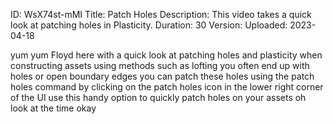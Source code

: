 ID: WsX74st-mMI
Title: Patch Holes
Description: This video takes a quick look at patching holes in Plasticity.
Duration: 30
Version: 
Uploaded: 2023-04-18

yum yum Floyd here with a quick look at
patching holes and plasticity when
constructing assets using methods such
as lofting you often end up with holes
or open boundary edges you can patch
these holes using the patch holes
command by clicking on the patch holes
icon in the lower right corner of the UI
use this handy option to quickly patch
holes on your assets oh look at the time
okay
